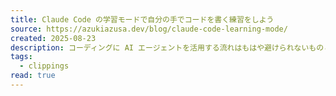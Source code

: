 ```yaml
---
title: Claude Code の学習モードで自分の手でコードを書く練習をしよう
source: https://azukiazusa.dev/blog/claude-code-learning-mode/
created: 2025-08-23
description: コーディングに AI エージェントを活用する流れはもはや避けられないものとなっています。しかし、AI エージェントによってコーディングの多くが自動化されると、開発者が自分の手でコードを書く機会は減少してしまうというジレンマがあります。Claude Code の学習モードを使用すると、自分の手でコードを書く練習ができます。学習モードでは、AI エージェントはユーザー自身にも一部のコードの生成を依頼します。この記事では、Claude Code の学習モードの使い方について解説します。
tags:
  - clippings
read: true
---
```

